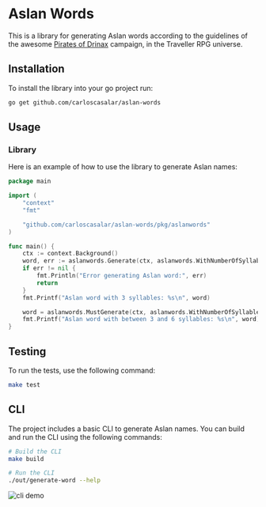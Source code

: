 # Aslan Words

This is a library for generating Aslan words according to the guidelines of the awesome [Pirates of Drinax](https://www.mongoosepublishing.com/products/the-pirates-of-drinax?srsltid=AfmBOoq1tbdk_O_QGAK5xoYQc13tXsNSOn8tu5wHto5TOTVtvqMkq-pH) campaign, in the Traveller RPG universe.

## Installation

To install the library into your go project run:

```sh
go get github.com/carloscasalar/aslan-words
```

## Usage

### Library

Here is an example of how to use the library to generate Aslan names:

```go
package main

import (
	"context"
	"fmt"

	"github.com/carloscasalar/aslan-words/pkg/aslanwords"
)

func main() {
	ctx := context.Background()
	word, err := aslanwords.Generate(ctx, aslanwords.WithNumberOfSyllables(3))
	if err != nil {
		fmt.Println("Error generating Aslan word:", err)
		return
	}
	fmt.Printf("Aslan word with 3 syllables: %s\n", word)

	word = aslanwords.MustGenerate(ctx, aslanwords.WithNumberOfSyllablesBetween(3, 6))
	fmt.Printf("Aslan word with between 3 and 6 syllables: %s\n", word)
}

```

## Testing

To run the tests, use the following command:

```sh
make test
```

## CLI

The project includes a basic CLI to generate Aslan names. You can build and run the CLI using the following commands:

```sh
# Build the CLI
make build

# Run the CLI
./out/generate-word --help
```

![cli demo](https://vhs.charm.sh/vhs-1Q32iWML5hbc22NWhEPaYt.gif)
